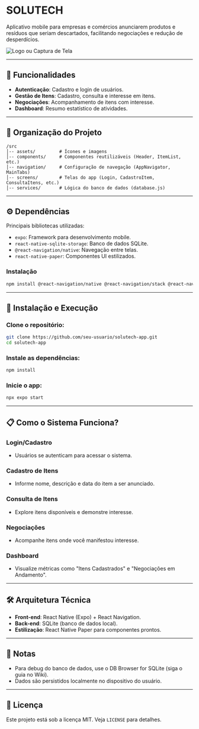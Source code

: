 # SOLUTECH

Aplicativo mobile para empresas e comércios anunciarem produtos e resíduos que seriam descartados, facilitando negociações e redução de desperdícios.

![Logo ou Captura de Tela]() <!-- Adicionar uma imagem posteriormente -->

---

## 🚀 Funcionalidades
- **Autenticação**: Cadastro e login de usuários.
- **Gestão de Itens**: Cadastro, consulta e interesse em itens.
- **Negociações**: Acompanhamento de itens com interesse.
- **Dashboard**: Resumo estatístico de atividades.

---

## 📂 Organização do Projeto
```
/src
│-- assets/         # Ícones e imagens
│-- components/     # Componentes reutilizáveis (Header, ItemList, etc.)
│-- navigation/     # Configuração de navegação (AppNavigator, MainTabs)
│-- screens/        # Telas do app (Login, CadastroItem, ConsultaItens, etc.)
│-- services/       # Lógica do banco de dados (database.js)
```

---

## ⚙️ Dependências
Principais bibliotecas utilizadas:
- `expo`: Framework para desenvolvimento mobile.
- `react-native-sqlite-storage`: Banco de dados SQLite.
- `@react-navigation/native`: Navegação entre telas.
- `react-native-paper`: Componentes UI estilizados.

### Instalação
```bash
npm install @react-navigation/native @react-navigation/stack @react-navigation/bottom-tabs react-native-sqlite-storage react-native-paper
```

---

## 🔧 Instalação e Execução

### Clone o repositório:
```bash
git clone https://github.com/seu-usuario/solutech-app.git
cd solutech-app
```

### Instale as dependências:
```bash
npm install
```

### Inicie o app:
```bash
npx expo start
```

---

## 📋 Como o Sistema Funciona?

### Login/Cadastro
- Usuários se autenticam para acessar o sistema.

### Cadastro de Itens
- Informe nome, descrição e data do item a ser anunciado.

### Consulta de Itens
- Explore itens disponíveis e demonstre interesse.

### Negociações
- Acompanhe itens onde você manifestou interesse.

### Dashboard
- Visualize métricas como "Itens Cadastrados" e "Negociações em Andamento".

---

## 🛠️ Arquitetura Técnica
- **Front-end**: React Native (Expo) + React Navigation.
- **Back-end**: SQLite (banco de dados local).
- **Estilização**: React Native Paper para componentes prontos.

---

## 📄 Notas
- Para debug do banco de dados, use o DB Browser for SQLite (siga o guia no Wiki).
- Dados são persistidos localmente no dispositivo do usuário.

---

## 📝 Licença
Este projeto está sob a licença MIT. Veja `LICENSE` para detalhes.
